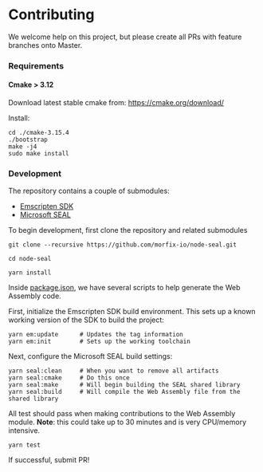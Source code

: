 # Contributing

We welcome help on this project, but please create all PRs with feature branches onto Master.

### Requirements
#### Cmake > 3.12

Download latest stable cmake from:
https://cmake.org/download/

Install:

```
cd ./cmake-3.15.4
./bootstrap
make -j4
sudo make install
```

### Development

The repository contains a couple of submodules:
- [Emscripten SDK](https://github.com/emscripten-core/emsdk)
- [Microsoft SEAL](https://github.com/microsoft/SEAL)

To begin development, first clone the repository and related submodules
```
git clone --recursive https://github.com/morfix-io/node-seal.git

cd node-seal

yarn install
```

Inside [package.json](package.json), we have several scripts to help generate the Web 
Assembly code.

First, initialize the Emscripten SDK build environment. This sets up a known working version
of the SDK to build the project:

```
yarn em:update      # Updates the tag information
yarn em:init        # Sets up the working toolchain
```

Next, configure the Microsoft SEAL build settings:

```
yarn seal:clean     # When you want to remove all artifacts
yarn seal:cmake     # Do this once
yarn seal:make      # Will begin building the SEAL shared library
yarn seal:build     # Will compile the Web Assembly file from the shared library
```

All test should pass when making contributions to the Web Assembly module. 
**Note**: this could take up to 30 minutes and is very CPU/memory intensive.

```
yarn test
```

If successful, submit PR!
